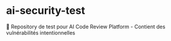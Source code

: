 # ai-security-test
🧪 Repository de test pour AI Code Review Platform - Contient des vulnérabilités intentionnelles
